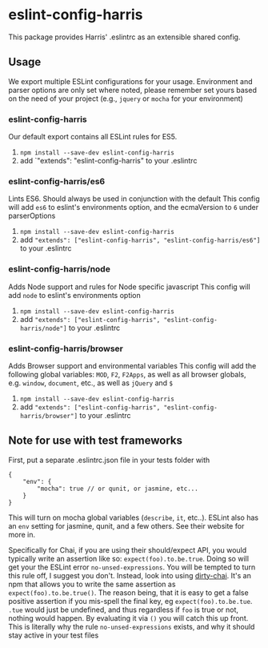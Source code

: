 # eslint-config-harris

This package provides Harris' .eslintrc as an extensible shared config.

## Usage

We export multiple ESLint configurations for your usage.
Environment and parser options are only set where noted, please remember set yours based on the need of your project (e.g., `jquery` or `mocha` for your environment)

### eslint-config-harris

Our default export contains all ESLint rules for ES5.

1. `npm install --save-dev eslint-config-harris`
2. add `"extends": "eslint-config-harris" to your .eslintrc

### eslint-config-harris/es6

Lints ES6. Should always be used in conjunction with the default
This config will add `es6` to eslint's environments option, and the ecmaVersion to `6` under parserOptions

1. `npm install --save-dev eslint-config-harris`
2. add `"extends": ["eslint-config-harris", "eslint-config-harris/es6"]` to your .eslintrc

### eslint-config-harris/node

Adds Node support and rules for Node specific javascript
This config will add `node` to eslint's environments option

1. `npm install --save-dev eslint-config-harris`
2. add `"extends": ["eslint-config-harris", "eslint-config-harris/node"]` to your .eslintrc

### eslint-config-harris/browser

Adds Browser support and environmental variables
This config will add the following global variables: `MOD`, `F2`, `F2Apps`, as well as all browser globals, e.g. `window`, `document`, etc., as well as `jQuery` and `$`

1. `npm install --save-dev eslint-config-harris`
2. add `"extends": ["eslint-config-harris", "eslint-config-harris/browser"]` to your .eslintrc

## Note for use with test frameworks

First, put a separate .eslintrc.json file in your tests folder with
```
{
	"env": {
		"mocha": true // or qunit, or jasmine, etc...
	}
}
```
This will turn on mocha global variables (`describe`, `it`, etc..). ESLint also has an `env` setting for jasmine, qunit, and a few others. See their website for more in.

Specifically for Chai, if you are using their should/expect API, you would typically write an assertion like so: `expect(foo).to.be.true`. Doing so will get your the ESLint error `no-unsed-expressions`. You will be tempted to turn this rule off, I suggest you don't. Instead, look into using [dirty-chai](https://github.com/prodatakey/dirty-chai). It's an npm that allows you to write the same assertion as `expect(foo).to.be.true()`. The reason being, that it is easy to get a false positive assertion if you mis-spell the final key, eg `expect(foo).to.be.tue`. `.tue` would just be undefined, and thus regardless if `foo` is true or not, nothing would happen. By evaluating it via `()` you will catch this up front. This is literally why the rule `no-unsed-expressions` exists, and why it should stay active in your test files

